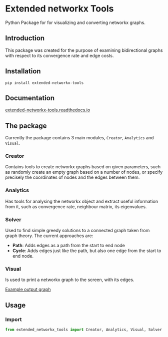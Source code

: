 # Extended networkx Tools
Python Package for for visualizing and converting networkx graphs.

## Introduction

This package was created for the purpose of examining bidirectional graphs with respect to its convergence rate and edge costs.

## Installation

```shell
pip install extended-networkx-tools
```

## Documentation

[extended-networkx-tools.readthedocs.io](https://extended-networkx-tools.readthedocs.io/)

## The package

Currently the package contains 3 main modules, `Creator`, `Analytics` and `Visual`.

### Creator

Contains tools to create networkx graphs based on given parameters, such as randomly 
create an empty graph based on a number of nodes, or specify precisely the 
coordinates of nodes and the edges between them.

### Analytics

Has tools for analysing the networkx object and extract useful information from it, such 
as convergence rate, neighbour matrix, its eigenvalues.

### Solver

Used to find simple greedy solutions to a connected graph taken from graph theory. The current approaches are:

- **Path**: Adds edges as a path from the start to end node
- **Cycle**: Adds edges just like the path, but also one edge from the start to end node.

### Visual

Is used to print a networkx graph to the screen, with its edges.

[Example output graph][examplegraph]

[examplegraph]: docs/source/_static/example-graph.png "Example graph"



## Usage

### Import


```python
from extended_networkx_tools import Creator, Analytics, Visual, Solver
```

